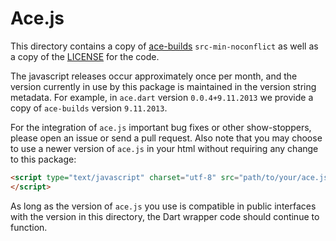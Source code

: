 # Ace.js

This directory contains a copy of [ace-builds][] `src-min-noconflict` as well as
a copy of the [LICENSE][ace-license] for the code.

The javascript releases occur approximately once per month, and the version 
currently in use by this package is maintained in the version string 
metadata.  For example, in `ace.dart` version `0.0.4+9.11.2013` we provide a 
copy of `ace-builds` version `9.11.2013`.

For the integration of `ace.js` important bug fixes or other show-stoppers, 
please open an issue or send a pull request.  Also note that you may choose to 
use a newer version of `ace.js` in your html without requiring any change to 
this package:

```html
<script type="text/javascript" charset="utf-8" src="path/to/your/ace.js">
</script>
```

As long as the version of `ace.js` you use is compatible in public interfaces 
with the version in this directory, the Dart wrapper code should continue to 
function.

[ace-builds]: https://github.com/ajaxorg/ace-builds/
[ace-license]: https://github.com/rmsmith/ace.dart/blob/master/lib/src/js/LICENSE
